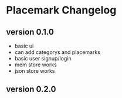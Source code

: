 # Placemark Changelog

## version 0.1.0

- basic ui
- can add categorys and placemarks 
- basic user signup/login
- mem store works
- json store works

## version 0.2.0
